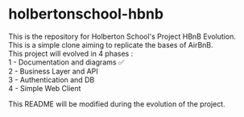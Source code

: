 # holbertonschool-hbnb

This is the repository for Holberton School's Project HBnB Evolution.  
This is a simple clone aiming to replicate the bases of AirBnB.  
This project will evolved in 4 phases :  
1 - Documentation and diagrams ✅  
2 - Business Layer and API  
3 - Authentication and DB  
4 - Simple Web Client  

This README will be modified during the evolution of the project.

